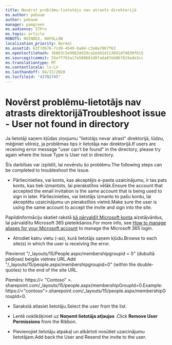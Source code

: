 ```yaml
---
title: Novērst problēmu-lietotājs nav atrasts direktorijā
ms.author: pebaum
author: pebaum
manager: pamgreen
ms.audience: ITPro
ms.topic: article
ROBOTS: NOINDEX, NOFOLLOW
localization_priority: Normal
ms.assetid: 63f7d676-7cd9-4549-ba84-c3a8a7867f63
ms.openlocfilehash: 3b863c5e9962dd29ca2ed41d113041d74830f615
ms.sourcegitcommit: 55eff703a17e500681d8fa6a87eb067019ade3cc
ms.translationtype: MT
ms.contentlocale: lv-LV
ms.lasthandoff: 04/22/2020
ms.locfileid: "43702745"
---
```

# <a name="troubleshoot-issue---user-not-found-in-directory"></a><span data-ttu-id="8d60c-102">Novērst problēmu-lietotājs nav atrasts direktorijā</span><span class="sxs-lookup"><span data-stu-id="8d60c-102">Troubleshoot issue - User not found in directory</span></span>

<span data-ttu-id="8d60c-103">Ja lietotāji saņem kļūdas ziņojumu "lietotājs nevar atrast" direktorijā, lūdzu, mēģiniet vēlreiz, ja problēmas tips ir lietotāja nav direktorijā.</span><span class="sxs-lookup"><span data-stu-id="8d60c-103">If users are receiving error message "user can't be found" in the directory, please try again where the Issue Type is User not in directory.</span></span>

<span data-ttu-id="8d60c-104">Šīs darbības var izpildīt, lai novērstu šo problēmu.</span><span class="sxs-lookup"><span data-stu-id="8d60c-104">The following steps can be completed to troubleshoot the issue.</span></span>

- <span data-ttu-id="8d60c-105">Pārliecinieties, vai konts, kas akceptējis e-pasta uzaicinājumu, ir tas pats konts, kas tiek izmantots, lai pierakstītos vēlāk.</span><span class="sxs-lookup"><span data-stu-id="8d60c-105">Ensure the account that accepted the email invitation is the same account that is being used to sign in later.</span></span> <span data-ttu-id="8d60c-106">Pārliecinieties, vai lietotājs izmanto to pašu kontu, lai akceptētu uzaicinājumu un pierakstītos vietnē.</span><span class="sxs-lookup"><span data-stu-id="8d60c-106">Make sure the user is using the same account to accept the invite and sign into the site.</span></span> 

<span data-ttu-id="8d60c-107">Papildinformāciju skatiet rakstā [kā pārvaldīt Microsoft konta</a> aizstājvārdus, lai pārvaldītu Microsoft 365 pieteikšanos](https://support.microsoft.com/help/12407/microsoft-account-how-to-manage-aliases).</span><span class="sxs-lookup"><span data-stu-id="8d60c-107">For more info, see [How to manage aliases for your Microsoft account</a> to manage the Microsoft 365 login](https://support.microsoft.com/help/12407/microsoft-account-how-to-manage-aliases).</span></span> 

- <span data-ttu-id="8d60c-108">Atrodiet katru vietu (-as), kurā lietotājs saņem kļūdu.</span><span class="sxs-lookup"><span data-stu-id="8d60c-108">Browse to each site(s) in which the user is receiving the error.</span></span> 

<span data-ttu-id="8d60c-109">Pievienot "/_layouts/15/People.aspx/membershipgroupid = 0" (dubultā pēdiņas) beigās vietnes URL.</span><span class="sxs-lookup"><span data-stu-id="8d60c-109">Add "/_layouts/15/people.aspx/membershipgroupid=0" (within the double-quotes) to the end of the site URL.</span></span> 

<span data-ttu-id="8d60c-110">Piemērs: https://< "Contoso" >. sharepoint.com/_layouts/15/people.aspx/membershipGroupId=0.</span><span class="sxs-lookup"><span data-stu-id="8d60c-110">Example: https://<"contoso">.sharepoint.com/_layouts/15/people.aspx/membershipGroupId=0.</span></span>

- <span data-ttu-id="8d60c-111">Sarakstā atlasiet lietotāju.</span><span class="sxs-lookup"><span data-stu-id="8d60c-111">Select the user from the list.</span></span>

- <span data-ttu-id="8d60c-112">Lentē noklikšķiniet uz **Noņemt lietotāja atļaujas** .</span><span class="sxs-lookup"><span data-stu-id="8d60c-112">Click **Remove User Permissions** from the Ribbon.</span></span> 
-  <span data-ttu-id="8d60c-113">Pievienojiet lietotāju atpakaļ un atkārtoti nosūtiet uzaicinājumu lietotājam.</span><span class="sxs-lookup"><span data-stu-id="8d60c-113">Add back the User and Resend the invite to the user.</span></span>

